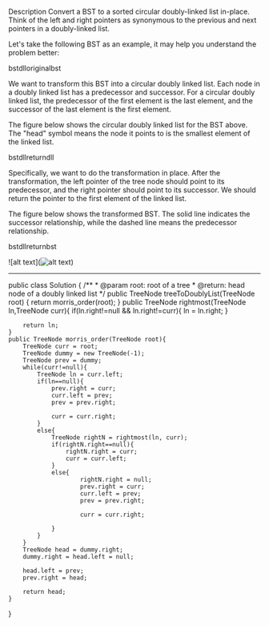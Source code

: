 Description
Convert a BST to a sorted circular doubly-linked list in-place. Think of the left and right pointers as synonymous to the previous and next pointers in a doubly-linked list.

Let's take the following BST as an example, it may help you understand the problem better:

bstdlloriginalbst

We want to transform this BST into a circular doubly linked list. Each node in a doubly linked list has a predecessor and successor. For a circular doubly linked list, the predecessor of the first element is the last element, and the successor of the last element is the first element.

The figure below shows the circular doubly linked list for the BST above. The "head" symbol means the node it points to is the smallest element of the linked list.

bstdllreturndll

Specifically, we want to do the transformation in place. After the transformation, the left pointer of the tree node should point to its predecessor, and the right pointer should point to its successor. We should return the pointer to the first element of the linked list.

The figure below shows the transformed BST. The solid line indicates the successor relationship, while the dashed line means the predecessor relationship.

bstdllreturnbst

![alt text](![alt text](https://assets.leetcode.com/uploads/2018/10/12/bstdlloriginalbst.png))


----------------------------------------------------------------------------------------------------------------
public class Solution {
    /**
     * @param root: root of a tree
     * @return: head node of a doubly linked list
     */
    public TreeNode treeToDoublyList(TreeNode root) {
        return morris_order(root);
    }
    public TreeNode rightmost(TreeNode ln,TreeNode curr){
        if(ln.right!=null && ln.right!=curr){
            ln = ln.right;
        }

        return ln;
    }
    public TreeNode morris_order(TreeNode root){
        TreeNode curr = root;
        TreeNode dummy = new TreeNode(-1);
        TreeNode prev = dummy;
        while(curr!=null){
            TreeNode ln = curr.left;
            if(ln==null){
                prev.right = curr;
                curr.left = prev;
                prev = prev.right;

                curr = curr.right;
            }
            else{
                TreeNode rightN = rightmost(ln, curr);
                if(rightN.right==null){
                    rightN.right = curr;
                    curr = curr.left;
                }
                else{
                        rightN.right = null;
                        prev.right = curr;
                        curr.left = prev;
                        prev = prev.right;

                        curr = curr.right;

                }
            }
        }
        TreeNode head = dummy.right;
        dummy.right = head.left = null;

        head.left = prev;
        prev.right = head;

        return head;
    }
}
